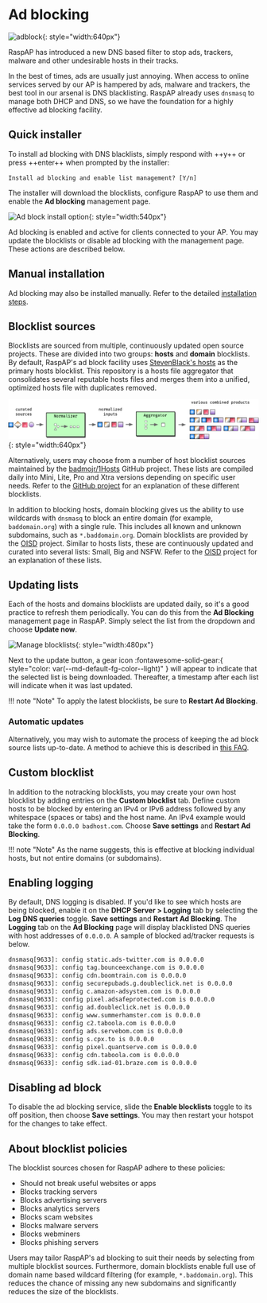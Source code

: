 # Ad blocking

![adblock](https://user-images.githubusercontent.com/229399/229465083-5d6a0905-ac08-41d8-9629-fb487d0bd68b.jpg){: style="width:640px"}

RaspAP has introduced a new DNS based filter to stop ads, trackers, malware and other undesirable hosts in their tracks. 

In the best of times, ads are usually just annoying. When access to online services served by our AP is hampered by ads, malware and trackers, the best tool in our arsenal is DNS blacklisting.
RaspAP already uses `dnsmasq` to manage both DHCP and DNS, so we have the foundation for a highly effective ad blocking facility.

## Quick installer
To install ad blocking with DNS blacklists, simply respond with ++y++ or press ++enter++ when prompted by the installer:

```
Install ad blocking and enable list management? [Y/n]
```

The installer will download the blocklists, configure RaspAP to use them and enable the **Ad blocking** management page.

![Ad block install option](https://user-images.githubusercontent.com/229399/127268555-5e397b12-a123-4a15-a58f-e339b517ac0a.png){: style="width:540px"}

Ad blocking is enabled and active for clients connected to your AP. You may update the blocklists or disable ad blocking with the management page. These actions are described below. 
 
## Manual installation
Ad blocking may also be installed manually. Refer to the detailed [installation steps](manual.md#ad-blocking).

## Blocklist sources
Blocklists are sourced from multiple, continuously updated open source projects. These are divided into two groups: **hosts** and **domain** blocklists. By default, RaspAP's ad block facility uses [StevenBlack's hosts](https://github.com/StevenBlack/hosts) as the primary hosts blocklist. This repository is a hosts file aggregator that consolidates several reputable hosts files and merges them into a unified, optimized hosts file with duplicates removed.

![StevenBlack's hosts file aggregator](https://raw.githubusercontent.com/StevenBlack/hosts/master/aggregator.png){: style="width:640px"}

Alternatively, users may choose from a number of host blocklist sources maintained by the [badmojr/1Hosts](https://github.com/badmojr/1Hosts) GitHub project. These lists are compiled daily into Mini, Lite, Pro and Xtra versions depending on specific user needs. Refer to the [GitHub project](https://github.com/badmojr/1Hosts) for an explanation of these different blocklists.

In addition to blocking hosts, domain blocking gives us the ability to use wildcards with `dnsmasq` to block an entire domain (for example, `baddomain.org`) with a single rule. This includes all known and unknown subdomains, such as `*.baddomain.org`. Domain blocklists are provided by the [OISD](https://oisd.nl/) project. Similar to hosts lists, these are continuously updated and curated into several lists: Small, Big and NSFW. Refer to the [OISD](https://oisd.nl/) project for an explanation of these lists. 

## Updating lists 
Each of the hosts and domains blocklists are updated daily, so it's a good practice to refresh them periodically. You can do this from the **Ad Blocking** management page in RaspAP. Simply select the list from the dropdown and choose **Update now**. 

![Manage blocklists](https://user-images.githubusercontent.com/229399/224507022-f71e9a8f-ad73-437b-81cd-c59b27ad3dc3.png){: style="width:480px"}

Next to the update button, a gear icon :fontawesome-solid-gear:{ style="color: var(--md-default-fg-color--light)" } will appear to indicate that the selected list is being downloaded. Thereafter, a timestamp after each list will indicate when it was last updated.

!!! note "Note"
    To apply the latest blocklists, be sure to **Restart Ad Blocking**.

### Automatic updates
Alternatively, you may wish to automate the process of keeping the ad block source lists up-to-date. A method to achieve this is described in [this FAQ](faq.md#adblockauto). 

## Custom blocklist
In addition to the notracking blocklists, you may create your own host blocklist by adding entries on the **Custom blocklist** tab. 
Define custom hosts to be blocked by entering an IPv4 or IPv6 address followed by any whitespace (spaces or tabs) and the host name. An IPv4 example would take the form `0.0.0.0 badhost.com`.
Choose **Save settings** and **Restart Ad Blocking**.

!!! note "Note"
    As the name suggests, this is effective at blocking individual hosts, but not entire domains (or subdomains). 


## Enabling logging
By default, DNS logging is disabled. If you'd like to see which hosts are being blocked, enable it on the **DHCP Server > Logging** tab by selecting the **Log DNS queries** toggle. **Save settings** and **Restart Ad Blocking**. The **Logging** tab on the **Ad Blocking** page will display blacklisted DNS queries with host addresses of `0.0.0.0`. A sample of blocked ad/tracker requests is below.

```
dnsmasq[9633]: config static.ads-twitter.com is 0.0.0.0
dnsmasq[9633]: config tag.bounceexchange.com is 0.0.0.0
dnsmasq[9633]: config cdn.boomtrain.com is 0.0.0.0
dnsmasq[9633]: config securepubads.g.doubleclick.net is 0.0.0.0
dnsmasq[9633]: config c.amazon-adsystem.com is 0.0.0.0
dnsmasq[9633]: config pixel.adsafeprotected.com is 0.0.0.0
dnsmasq[9633]: config ad.doubleclick.net is 0.0.0.0
dnsmasq[9633]: config www.summerhamster.com is 0.0.0.0
dnsmasq[9633]: config c2.taboola.com is 0.0.0.0
dnsmasq[9633]: config ads.servebom.com is 0.0.0.0
dnsmasq[9633]: config s.cpx.to is 0.0.0.0
dnsmasq[9633]: config pixel.quantserve.com is 0.0.0.0
dnsmasq[9633]: config cdn.taboola.com is 0.0.0.0
dnsmasq[9633]: config sdk.iad-01.braze.com is 0.0.0.0
```

## Disabling ad block
To disable the ad blocking service, slide the **Enable blocklists** toggle to its off position, then choose **Save settings**. You may then restart your hotspot for the changes to take effect.

## About blocklist policies
The blocklist sources chosen for RaspAP adhere to these policies:

- Should not break useful websites or apps
- Blocks tracking servers
- Blocks advertising servers
- Blocks analytics servers
- Blocks scam websites
- Blocks malware servers
- Blocks webminers
- Blocks phishing servers

Users may tailor RaspAP's ad blocking to suit their needs by selecting from multiple blocklist sources. Furthermore, domain blocklists enable full use of domain name based wildcard filtering (for example, `*.baddomain.org`). This reduces the chance of missing any new subdomains and significantly reduces the size of the blocklists.
